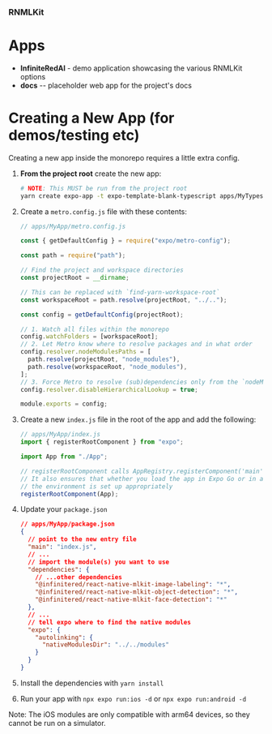 ### RNMLKit

# Apps

- **InfiniteRedAI** - demo application showcasing the various RNMLKit options
- **docs** -- placeholder web app for the project's docs

# Creating a New App (for demos/testing etc)

Creating a new app inside the monorepo requires a little extra config.

1. **From the project root** create the new app:

   ```bash
   # NOTE: This MUST be run from the project root
   yarn create expo-app -t expo-template-blank-typescript apps/MyTypescriptApp
   ```

2. Create a `metro.config.js` file with these contents:

   ```js
   // apps/MyApp/metro.config.js

   const { getDefaultConfig } = require("expo/metro-config");

   const path = require("path");

   // Find the project and workspace directories
   const projectRoot = __dirname;

   // This can be replaced with `find-yarn-workspace-root`
   const workspaceRoot = path.resolve(projectRoot, "../..");

   const config = getDefaultConfig(projectRoot);

   // 1. Watch all files within the monorepo
   config.watchFolders = [workspaceRoot];
   // 2. Let Metro know where to resolve packages and in what order
   config.resolver.nodeModulesPaths = [
     path.resolve(projectRoot, "node_modules"),
     path.resolve(workspaceRoot, "node_modules"),
   ];
   // 3. Force Metro to resolve (sub)dependencies only from the `nodeModulesPaths`
   config.resolver.disableHierarchicalLookup = true;

   module.exports = config;
   ```

3. Create a new `index.js` file in the root of the app and add the following:

   ```js
   // apps/MyApp/index.js
   import { registerRootComponent } from "expo";

   import App from "./App";

   // registerRootComponent calls AppRegistry.registerComponent('main', () => App);
   // It also ensures that whether you load the app in Expo Go or in a native build,
   // the environment is set up appropriately
   registerRootComponent(App);
   ```

4. Update your `package.json`

   ```json
   // apps/MyApp/package.json
   {
     // point to the new entry file
     "main": "index.js",
     // ...
     // import the module(s) you want to use
     "dependencies": {
       // ...other dependencies
       "@infinitered/react-native-mlkit-image-labeling": "*",
       "@infinitered/react-native-mlkit-object-detection": "*",
       "@infinitered/react-native-mlkit-face-detection": "*"
     },
     // ...
     // tell expo where to find the native modules
     "expo": {
       "autolinking": {
         "nativeModulesDir": "../../modules"
       }
     }
   }
   ```

5. Install the dependencies with `yarn install`
6. Run your app with `npx expo run:ios -d` or `npx expo run:android -d`

Note: The iOS modules are only compatible with arm64 devices, so they cannot be run on a simulator.
